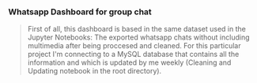 ### Whatsapp Dashboard for group chat

>First of all, this dashboard is based in the same dataset used in the Jupyter Notebooks: The exported whatsapp chats without including multimedia after being proccesed and cleaned. For this particular project I'm connecting to a MySQL database that contains all the information and which is updated by me weekly (Cleaning and Updating notebook in the root directory).

